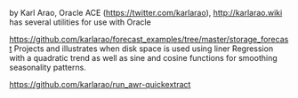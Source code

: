 by Karl Arao, Oracle ACE (https://twitter.com/karlarao), http://karlarao.wiki 
has several utilities for use with Oracle

https://github.com/karlarao/forecast_examples/tree/master/storage_forecast
Projects and illustrates when disk space is used using liner Regression with a quadratic trend as well as sine and cosine functions for smoothing seasonality patterns.

https://github.com/karlarao/run_awr-quickextract

